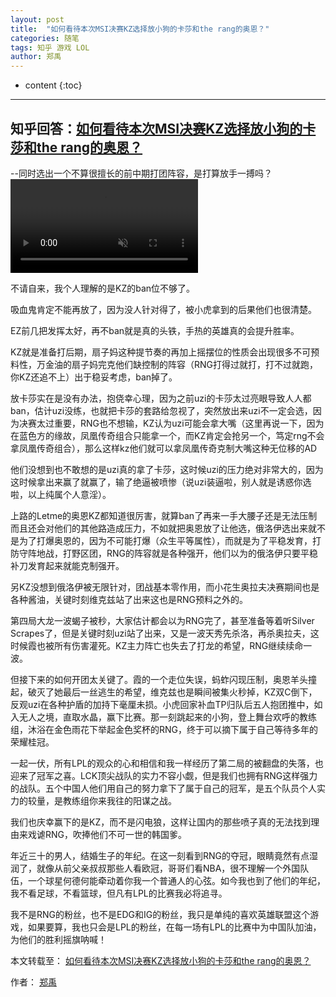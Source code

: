 ```yaml
---
layout: post
title:  "如何看待本次MSI决赛KZ选择放小狗的卡莎和the rang的奥恩？"
categories: 随笔
tags: 知乎 游戏 LOL
author: 郑禹
---
```


* content
{:toc}
---
## 知乎回答：[如何看待本次MSI决赛KZ选择放小狗的卡莎和the rang的奥恩？](https://www.zhihu.com/question/277983253/answer/397127833)
--同时选出一个不算很擅长的前中期打团阵容，是打算放手一搏吗？
<video src="http://t1.aixinxi.net/o_1cvp9r2pg17c4g7l7r0l1vh0ca.mp4" autoplay controls preload loop muted width="300px"></video>

不请自来，我个人理解的是KZ的ban位不够了。

吸血鬼肯定不能再放了，因为没人针对得了，被小虎拿到的后果他们也很清楚。

EZ前几把发挥太好，再不ban就是真的头铁，手热的英雄真的会提升胜率。

KZ就是准备打后期，扇子妈这种提节奏的再加上摇摆位的性质会出现很多不可预料性，万金油的扇子妈完克他们缺控制的阵容（RNG打得过就打，打不过就跑，你KZ还追不上）出于稳妥考虑，ban掉了。

放卡莎实在是没有办法，抱侥幸心理，因为之前uzi的卡莎太过亮眼导致人人都ban，估计uzi没练，也就把卡莎的套路给忽视了，突然放出来uzi不一定会选，因为决赛太过重要，RNG也不想输，KZ认为uzi可能会拿大嘴（这里再说一下，因为在蓝色方的缘故，凤凰传奇组合只能拿一个，而KZ肯定会抢另一个，笃定rng不会拿凤凰传奇组合），那么这样kz他们就可以拿凤凰传奇克制大嘴这种无位移的AD

他们没想到也不敢想的是uzi真的拿了卡莎，这时候uzi的压力绝对非常大的，因为这时候拿出来赢了就赢了，输了绝逼被喷惨（说uzi装逼啦，别人就是诱惑你选啦，以上纯属个人意淫）。

上路的Letme的奥恩KZ都知道很厉害，就算ban了再来一手大腰子还是无法压制而且还会对他们的其他路造成压力，不如就把奥恩放了让他选，俄洛伊选出来就不是为了打爆奥恩的，因为不可能打爆（众生平等属性），而就是为了平稳发育，打防守阵地战，打野区团，RNG的阵容就是各种强开，他们以为的俄洛伊只要平稳补刀发育起来就能克制强开。

另KZ没想到俄洛伊被无限针对，团战基本零作用，而小花生奥拉夫决赛期间也是各种酱油，关键时刻维克兹站了出来这也是RNG预料之外的。

第四局大龙一波蝎子被秒，大家估计都会以为RNG完了，甚至准备等着听Silver Scrapes了，但是关键时刻uzi站了出来，又是一波天秀先杀洛，再杀奥拉夫，这时候霞也被所有伤害灌死。KZ主力阵亡也失去了打龙的希望，RNG继续续命一波。

但接下来的如何开团太关键了。霞的一个走位失误，蚂蚱闪现压制，奥恩羊头撞起，破灭了她最后一丝逃生的希望，维克兹也是瞬间被集火秒掉，KZ双C倒下，反观uzi在各种护盾的加持下毫厘未损。小虎回家补血TP归队后五人抱团推中，如入无人之境，直取水晶，赢下比赛。那一刻跳起来的小狗，登上舞台欢呼的教练组，沐浴在金色雨花下举起金色奖杯的RNG，终于可以摘下属于自己等待多年的荣耀桂冠。

一起一伏，所有LPL的观众的心和相信和我一样经历了第二局的被翻盘的失落，也迎来了冠军之喜。LCK顶尖战队的实力不容小觑，但是我们也拥有RNG这样强力的战队。五个中国人他们用自己的努力拿下了属于自己的冠军，是五个队员个人实力的较量，是教练组你来我往的阳谋之战。

我们也庆幸赢下的是KZ，而不是闪电狼，这样让国内的那些喷子真的无法找到理由来戏谑RNG，吹捧他们不可一世的韩国爹。

年近三十的男人，结婚生子的年纪。在这一刻看到RNG的夺冠，眼睛竟然有点湿润了，就像从前父亲叔叔那些人看欧冠，哥哥们看NBA，很不理解一个外国队伍，一个球星何德何能牵动着你我一个普通人的心弦。如今我也到了他们的年纪，我不看足球，不看篮球，但凡有LPL的比赛我必将追寻。

我不是RNG的粉丝，也不是EDG和IG的粉丝，我只是单纯的喜欢英雄联盟这个游戏，如果要算，我也只会是LPL的粉丝，在每一场有LPL的比赛中为中国队加油，为他们的胜利摇旗呐喊！

本文转载至：	[如何看待本次MSI决赛KZ选择放小狗的卡莎和the rang的奥恩？](https://www.zhihu.com/question/277983253/answer/397127833)

作者：	[郑禹](https://www.zhihu.com/people/zhengyu1992/activities)